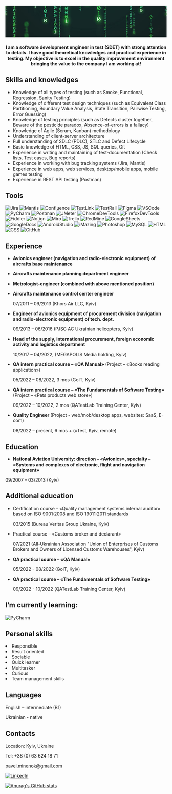 [![Header](https://github.com/minenokpp/minenokpp/blob/master/assets/matrix_intro_cutted.jpg)](https://www.linkedin.com/in/pavel-minenok)

<center>

#### I am a software development engineer in test (SDET) with strong attention to details. I have good theoretical knowledges and practical experience in testing. My objective is to excel in the quality improvement environment bringing the value to the company I am working at!

</center>

## Skills and knowledges

- Knowledge of all types of testing (such as Smoke, Functional,
  Regression, Sanity Testing)
- Knowledge of different test design techniques (such as
  Equivalent Class Partitioning, Boundary Value Analysis, State
  Transition, Pairwise Testing, Error Guessing)
- Knowledge of testing principles (such as Defects cluster
  together, Beware of the pesticide paradox, Absence-of-errors is
  a fallacy)
- Knowledge of Agile (Scrum, Kanban) methodology
- Understanding of client-server architecture
- Full understanding of SDLC (PDLC), STLC and Defect Lifecycle
- Basic knowledge of HTML, CSS, JS, SQL queries, Git
- Experience in writing and maintaining of test-documentation
  (Check lists, Test cases, Bug reports)
- Experience in working with bug tracking systems (Jira, Mantis)
- Experience in web apps, web services, desktop/mobile apps,
  mobile games testing
- Experience in REST API testing (Postman)

## Tools

![Jira](https://img.shields.io/badge/-Jira-090909?style=for-the-badge&logo=Jira&logoColor=47C5FB)
![Mantis](https://img.shields.io/badge/-Mantis-090909?style=for-the-badge&logo=OpenBugBounty&logoColor=00D1B2)
![Confluence](https://img.shields.io/badge/-Confluence-090909?style=for-the-badge&logo=Confluence&logoColor=47C5FB)
![TestLink](https://img.shields.io/badge/-TestLink-090909?style=for-the-badge&logo=Chainlink&logoColor=FCC624)
![TestRail](https://img.shields.io/badge/-TestRail-090909?style=for-the-badge&logo=TrainerRoad&logoColor=154360)
![Figma](https://img.shields.io/badge/-Figma-090909?style=for-the-badge&logo=Figma&logoColor=A569BD)
![VSCode](https://img.shields.io/badge/-VSCode-090909?style=for-the-badge&logo=VisualStudioCode&logoColor=2E86C1)
![PyCharm](https://img.shields.io/badge/-PyCharm-090909?style=for-the-badge&logo=PyCharm&logoColor=ABB2B9)
![Postman](https://img.shields.io/badge/-Postman-090909?style=for-the-badge&logo=postman&logoColor=FF6C37)
![JMeter](https://img.shields.io/badge/-JMeter-090909?style=for-the-badge&logo=ApacheJMeter&logoColor=D22128)
![ChromeDevTools](https://img.shields.io/badge/-Chrome_DT-090909?style=for-the-badge&logo=GoogleChrome&logoColor=4285F4)
![FirefoxDevTools](https://img.shields.io/badge/-Firefox_DT-090909?style=for-the-badge&logo=FirefoxBrowser&logoColor=FF7139)
![Fiddler](https://img.shields.io/badge/-Fiddler-090909?style=for-the-badge&logo=FoursquareCityGuide&logoColor=18A303)
![Notion](https://img.shields.io/badge/-Notion-090909?style=for-the-badge&logo=Notion&logoColor=FFFFFF)
![Miro](https://img.shields.io/badge/-Miro-090909?style=for-the-badge&logo=Miro&logoColor=FABE04)
![Trello](https://img.shields.io/badge/-Trello-090909?style=for-the-badge&logo=Trello&logoColor=0052CC)
![RedMine](https://img.shields.io/badge/-RedMine-090909?style=for-the-badge&logo=RedMine&logoColor=B32024)
![GoogleSheets](https://img.shields.io/badge/-Google_Sheets-090909?style=for-the-badge&logo=GoogleSheets&logoColor=34A853)
![GoogleDocs](https://img.shields.io/badge/-Google_Docs-090909?style=for-the-badge&logo=GoogleSheets&logoColor=47C5FB)
![AndroidStudio](https://img.shields.io/badge/-Android_Studio-090909?style=for-the-badge&logo=AndroidStudio&logoColor=3DDC84)
![iMazing](https://img.shields.io/badge/-iMazing-090909?style=for-the-badge&logo=Statuspage&logoColor=DC04FA)
![Photoshop](https://img.shields.io/badge/-Adobe_Photoshop-090909?style=for-the-badge&logo=AdobePhotoshop&logoColor=31A8FF)
![MySQL](https://img.shields.io/badge/-MYSQL-090909?style=for-the-badge&logo=MySQL&logoColor=4479A1)
![HTML](https://img.shields.io/badge/-HTML-090909?style=for-the-badge&logo=HTML5&logoColor=E34F26)
![CSS](https://img.shields.io/badge/-CSS-090909?style=for-the-badge&logo=CSS3&logoColor=1572B6)
![GitHub](https://img.shields.io/badge/-GitHub-090909?style=for-the-badge&logo=GitHub&logoColor=FFFFFF)

## Experience

<b>

- Avionics engineer (navigation and radio-electronic equipment) of aircrafts base maintenance
- Aircrafts maintenance planning department engineer
- Metrologist-engineer (combined with above mentioned position)
- Aircrafts maintenance control center engineer</b>

  07/2011 – 09/2013 (Khors Air LLC, Kyiv)

<b>

- Engineer of avionics equipment of procurement division
  (navigation and radio-electronic equipment) of tech. dept.</b>

  09/2013 – 06/2016 (PJSC AC Ukrainian helicopters, Kyiv)

<b>

- Head of the supply, international procurement, foreign economic activity and logistics department </b>

  10/2017 – 04/2022, (MEGAPOLIS Media holding, Kyiv)

<b>

- QA intern practical course – «QA Manual» </b>
  (Project – «Books reading application»)

  05/2022 – 08/2022, 3 mos (GoIT, Kyiv)

<b>

- QA intern practical course – «The Fundamentals of Software Testing» </b>
  (Project – «Pets products web store»)

  09/2022 – 10/2022, 2 mos (QATestLab Training Center, Kyiv)

<b>

- Quality Engineer </b>
  (Project - web/mob/desktop apps, websites: SaaS, E-com)

  08/2022 – present, 6 mos + (uTest, Kyiv, remote)

## Education

<b>
 
 - National Aviation University: direction – «Avionics», specialty –
  «Systems and complexes of electronic, flight and navigation
  equipment»</b>

09/2007 – 03/2013 (Kyiv)

## Additional education

- Certification course – «Quality management systems internal
  auditor» based on ISO 9001:2008 and ISO 19011:2011 standards

  03/2015 (Bureau Veritas Group Ukraine, Kyiv)

- Practical course – «Customs broker and declarant»

  07/2021 (All-Ukrainian Association "Union of Enterprises of Customs
  Brokers and Owners of Licensed Customs Warehouses", Kyiv)

 <b>

- QA practical course – «QA Manual»</b>

  05/2022 - 08/2022 (GoIT, Kyiv)

 <b>

- QA practical course – «The Fundamentals of Software Testing»</b>

  09/2022 - 10/2022 (QATestLab Training Center, Kyiv)

## I’m currently learning:

![PyCharm](https://img.shields.io/badge/-PyCharm-090909?style=for-the-badge&logo=PyCharm&logoColor=ABB2B9)

## Personal skills

<li>Responsible</li>
<li>Result oriented</li>
<li>Sociable</li>
<li>Quick learner</li>
<li>Multitasker</li>
<li>Curious</li>
<li>Team management skills</li>

## Languages

English – intermediate (B1)

Ukrainian - native

## Contacts

Location: Kyiv, Ukraine

Tel: +38 (0) 63 624 18 71

pavel.minenok@gmail.com

[![LinkedIn](https://img.shields.io/badge/-LinkedIn-090909?style=for-the-badge&logo=LinkedIn&logoColor=0A66C2)](https://www.linkedin.com/in/pavel-minenok)

[![Anurag's GitHub stats](https://github-readme-stats.vercel.app/api?username=minenokpp&show_icons=true&theme=highcontrast)](https://github.com/anuraghazra/github-readme-stats)
